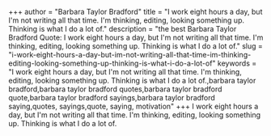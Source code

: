+++
author = "Barbara Taylor Bradford"
title = "I work eight hours a day, but I'm not writing all that time. I'm thinking, editing, looking something up. Thinking is what I do a lot of."
description = "the best Barbara Taylor Bradford Quote: I work eight hours a day, but I'm not writing all that time. I'm thinking, editing, looking something up. Thinking is what I do a lot of."
slug = "i-work-eight-hours-a-day-but-im-not-writing-all-that-time-im-thinking-editing-looking-something-up-thinking-is-what-i-do-a-lot-of"
keywords = "I work eight hours a day, but I'm not writing all that time. I'm thinking, editing, looking something up. Thinking is what I do a lot of.,barbara taylor bradford,barbara taylor bradford quotes,barbara taylor bradford quote,barbara taylor bradford sayings,barbara taylor bradford saying,quotes, sayings,quote, saying, motivation"
+++
I work eight hours a day, but I'm not writing all that time. I'm thinking, editing, looking something up. Thinking is what I do a lot of.
